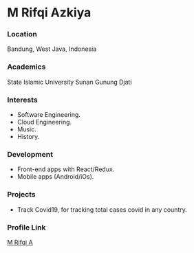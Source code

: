 # M Rifqi Azkiya

### Location

Bandung, West Java, Indonesia

### Academics

State Islamic University Sunan Gunung Djati

### Interests

- Software Engineering.
- Cloud Engineering.
- Music.
- History.

### Development

- Front-end apps with React/Redux.
- Mobile apps (Android/iOs).

### Projects

- Track Covid19, for tracking total cases covid in any country.

### Profile Link

[M Rifqi A](https://github.com/mrazkiya)